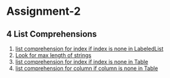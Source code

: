 # Assignment-2
## 4 List Comprehensions
1. [list comprehension for index if index is none in LabeledList](https://github.com/Iris8686/Assignment-2/blob/243c4082d8fb3620f9019c57326975fd782438c2/nelta.py#L10)
2. [Look for max length of strings](https://github.com/Iris8686/Assignment-2/blob/243c4082d8fb3620f9019c57326975fd782438c2/nelta.py#L22)
3. [list comprehension for index if index is none in Table](https://github.com/Iris8686/Assignment-2/blob/243c4082d8fb3620f9019c57326975fd782438c2/nelta.py#L126)
4. [list comprehension for column if column is none in Table](https://github.com/Iris8686/Assignment-2/blob/243c4082d8fb3620f9019c57326975fd782438c2/nelta.py#L131)
